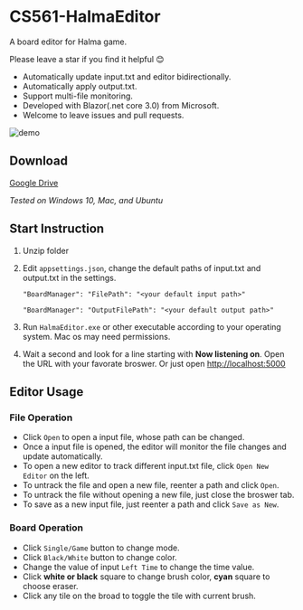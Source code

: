 # CS561-HalmaEditor

A board editor for Halma game.

Please leave a star if you find it helpful :blush:

* Automatically update input.txt and editor bidirectionally.
* Automatically apply output.txt.
* Support multi-file monitoring.
* Developed with Blazor(.net core 3.0) from Microsoft.
* Welcome to leave issues and pull requests.

![demo](https://drive.google.com/uc?id=17KCGxVDV2CPpe1U3Bv-_8g9O0Yc_quQG)

## Download

[Google Drive](https://drive.google.com/open?id=1fk8teay6F7fJIZLwGEOB2oT7On7UnP0d)

_Tested on Windows 10, Mac, and Ubuntu_

## Start Instruction

1. Unzip folder
1. Edit `appsettings.json`, change the default paths of input.txt and output.txt in the settings.

    `"BoardManager": "FilePath": "<your default input path>"`

    `"BoardManager": "OutputFilePath": "<your default output path>"`

1. Run `HalmaEditor.exe` or other executable according to your operating system. Mac os may need permissions.
1. Wait a second and look for a line starting with **Now listening on**.
    Open the URL with your favorate broswer. Or just open [http://localhost:5000](http://localhost:5000)

## Editor Usage

### File Operation

* Click `Open` to open a input file, whose path can be changed.
* Once a input file is opened, the editor will monitor the file changes and update automatically.
* To open a new editor to track different input.txt file, click `Open New Editor` on the left.
* To untrack the file and open a new file, reenter a path and click `Open`.
* To untrack the file without opening a new file, just close the broswer tab.
* To save as a new input file, just reenter a path and click `Save as New`.

### Board Operation

* Click `Single/Game` button to change mode.
* Click `Black/White` button to change color.
* Change the value of input `Left Time` to change the time value.
* Click __white or black__ square to change brush color, __cyan__ square to choose eraser.
* Click any tile on the broad to toggle the tile with current brush.
